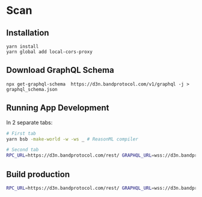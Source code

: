 # Scan

## Installation

```
yarn install
yarn global add local-cors-proxy
```

## Download GraphQL Schema

```
npx get-graphql-schema  https://d3n.bandprotocol.com/v1/graphql -j > graphql_schema.json
```

## Running App Development

In 2 separate tabs:

```sh
# First tab
yarn bsb -make-world -w -ws _ # ReasonML compiler

# Second tab
RPC_URL=https://d3n.bandprotocol.com/rest/ GRAPHQL_URL=wss://d3n.bandprotocol.com/v1/graphql yarn parcel index.html --no-cache # Serve to localhost:1234
```

## Build production

```sh
RPC_URL=https://d3n.bandprotocol.com/rest/ GRAPHQL_URL=wss://d3n.bandprotocol.com/v1/graphql yarn build
```
